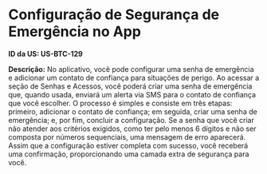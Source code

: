 # Configuração de Segurança de Emergência no App

**ID da US: US-BTC-129**

**Descrição:** No aplicativo, você pode configurar uma senha de emergência e adicionar um contato de confiança para situações de perigo. Ao acessar a seção de Senhas e Acessos, você poderá criar uma senha de emergência que, quando usada, enviará um alerta via SMS para o contato de confiança que você escolher. O processo é simples e consiste em três etapas: primeiro, adicionar o contato de confiança; em seguida, criar uma senha de emergência; e, por fim, concluir a configuração. Se a senha que você criar não atender aos critérios exigidos, como ter pelo menos 6 dígitos e não ser composta por números sequenciais, uma mensagem de erro aparecerá. Assim que a configuração estiver completa com sucesso, você receberá uma confirmação, proporcionando uma camada extra de segurança para você.